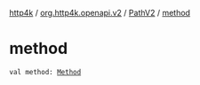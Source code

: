 [http4k](../../index.md) / [org.http4k.openapi.v2](../index.md) / [PathV2](index.md) / [method](./method.md)

# method

`val method: `[`Method`](../../org.http4k.core/-method/index.md)